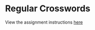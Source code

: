 # Regular Crosswords
View the assignment instructions [here](https://louridas.github.io/rwa/assignments/regular-crosswords/)
